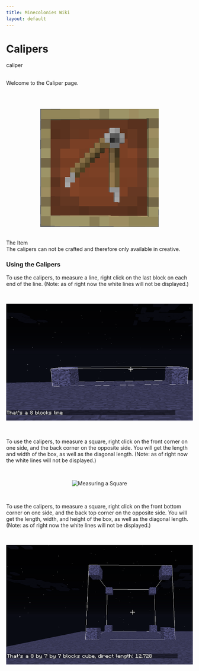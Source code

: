 ```yaml
---
title: Minecolonies Wiki
layout: default
---
```

# Calipers

<div class="infobox box text-center">
    <recipe>caliper</recipe>
</div>
<br>

Welcome to the Caliper page. 
<br><br>

<br>
<p style="text-align:center;"><img src="../../assets/images/items/caliper.png" alt="Caliper"></p>
<br

### The Item
<br>
The calipers can not be crafted and therefore only available in creative. 
<br>

### Using the Calipers

To use the calipers, to measure a line, right click on the last block on each end of the line. (Note: as of right now the white lines will not be displayed.)  

<br>
<p style="text-align:center;"><img src="../../assets/images/items/caliperstraight.png" alt="Measuring a Line"></p>
<br>

To use the calipers, to measure a square, right click on the front corner on one side, and the back corner on the opposite side. You will get the length and width of the box, as well as the diagonal length. (Note: as of right now the white lines will not be displayed.)  

<br>
<p style="text-align:center;"><img src="../../assets/images/items/calipersquare.png" alt="Measuring a Square"></p>
<br>

To use the calipers, to measure a square, right click on the front bottom corner on one side, and the back top corner on the opposite side. You will get the length, width, and height of the box, as well as the diagonal length. (Note: as of right now the white lines will not be displayed.)  

<br>
<p style="text-align:center;"><img src="../../assets/images/items/calipercube.png" alt="Measuring a Cube"></p>
<br>


